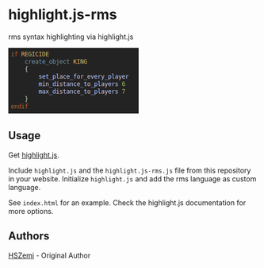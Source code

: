# highlight.js-rms
rms syntax highlighting via highlight.js

![Sample Screenshot](example/screenshot.png)

## Usage

Get [highlight.js](https://github.com/highlightjs).

Include `highlight.js` and the `highlight.js-rms.js` file from this repository
in your website. Initialize `highlight.js` and add the rms language as custom 
language.

See `index.html` for an example. Check the highlight.js documentation for more
options.

## Authors
[HSZemi](https://github.com/hszemi) - Original Author
